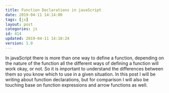 ```yaml
---
title: Function Declarations in javaScript
date: 2019-04-11 14:14:00
tags: [js]
layout: post
categories: js
id: 414
updated: 2019-04-11 14:18:24
version: 1.0
---
```


In javaScript there is more than one way to define a function, depending on the nature of the function all the different ways of defining a function will work okay, or not. So it is important to understand the differences between them so you know which to use in a given situation. In this post I will be writing about function declarations, but for comparison I will also be touching base on function expressions and arrow functions as well.


<!-- more -->
